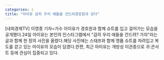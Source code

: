 ```yaml
---
categories: c
title: "아이유 감히 우리 애들을 건드려경호원과 걷다"
---
```

[내외경제TV] 이영종 기자=가수 아이유가 경호원과 함께 슈트를 입고 걸어가는 모습을 공개했다.24일 아이유는 본인의 인스타그램에서 "감히 우리 애들을 건드려? 가자"라는 글과 함께 한 장의 사진을 올렸다.해당 사진에는 스태프와 함께 명품 슈트를 차려입고 복도를 걷고 있는 아이유의 모습이 담겼다.한편, 최근 아이유는 개방성 이관증으로 귀·콘서트 등에 관심이 집중되고 있다.